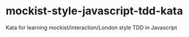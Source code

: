 mockist-style-javascript-tdd-kata
=================================

Kata for learning mockist/interaction/London style TDD in Javascript